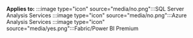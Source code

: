 **Applies to:** :::image type="icon" source="media/no.png":::SQL Server Analysis Services :::image type="icon" source="media/no.png":::Azure Analysis Services :::image type="icon" source="media/yes.png":::Fabric/Power BI Premium